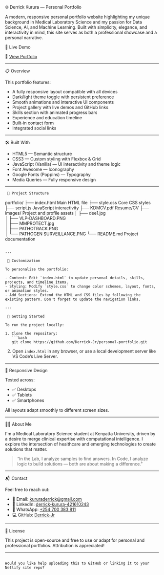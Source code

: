 
 🌐 Derrick Kurura — Personal Portfolio

A modern, responsive personal portfolio website highlighting my unique background in Medical Laboratory Science and my passion for Data Science, AI, and Machine Learning. Built with simplicity, elegance, and interactivity in mind, this site serves as both a professional showcase and a personal narrative.

 📸 Live Demo

🔗 [View Portfolio](https://devderrick.netlify.app)

---

 📋 Overview

This portfolio features:

- A fully responsive layout compatible with all devices
- Dark/light theme toggle with persistent preference
- Smooth animations and interactive UI components
- Project gallery with live demos and GitHub links
- Skills section with animated progress bars
- Experience and education timeline
- Built-in contact form
- Integrated social links

---

 🛠️ Built With

- HTML5 — Semantic structure
- CSS3 — Custom styling with Flexbox & Grid
- JavaScript (Vanilla) — UI interactivity and theme logic
- Font Awesome — Iconography
- Google Fonts (Poppins) — Typography
- Media Queries — Fully responsive design

---
```markdown
 📂 Project Structure

```
portfolio/
├── index.html                Main HTML file
├── style.css                 Core CSS styles
├── script.js                 JavaScript interactivity
├── KDMCV.pdf                 Resume/CV
├── images/                   Project and profile assets
│   ├── dee1.jpg             
│   ├── VLP-DASHBOARD.PNG    
│   ├── MMPROTECT.jpg        
│   ├── PATHOTRACK.PNG       
│   └── PATHOGEN SURVEILLANCE.PNG
└── README.md                 Project documentation
```

---

 🎨 Customization

To personalize the portfolio:

- Content: Edit `index.html` to update personal details, skills, projects, and timeline items.
- Styling: Modify `style.css` to change color schemes, layout, fonts, or animation styles.
- Add Sections: Extend the HTML and CSS files by following the existing pattern. Don't forget to update the navigation links.

---

 🚀 Getting Started

To run the project locally:

1. Clone the repository:
   ```bash
   git clone https://github.com/Derrick-Jr/personal-portfolio.git
   ```
2. Open `index.html` in any browser, or use a local development server like VS Code’s Live Server.

---

 📱 Responsive Design

Tested across:

- ✅ Desktops
- ✅ Tablets
- ✅ Smartphones

All layouts adapt smoothly to different screen sizes.

---

 👨‍💻 About Me

I'm a Medical Laboratory Science student at Kenyatta University, driven by a desire to merge clinical expertise with computational intelligence. I explore the intersection of healthcare and emerging technologies to create solutions that matter.

> “In the Lab, I analyze samples to find answers. In Code, I analyze logic to build solutions — both are about making a difference.”

---

 📬 Contact

Feel free to reach out:

- 📧 Email: kururaderrick@gmail.com  
- 💼 LinkedIn: [derrick-kurura-421610243](https://linkedin.com/in/derrick-kurura-421610243)  
- 💬 WhatsApp: [+254 700 383 811](https://wa.me/254700383811)  
- 💻 GitHub: [Derrick-Jr](https://github.com/Derrick-Jr)

---

 📌 License

This project is open-source and free to use or adapt for personal and professional portfolios. Attribution is appreciated!

---

```

Would you like help uploading this to GitHub or linking it to your Netlify site repo?
